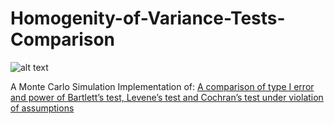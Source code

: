 # Homogenity-of-Variance-Tests-Comparison

![alt text](https://encrypted-tbn0.gstatic.com/images?q=tbn:ANd9GcRm2rvnxH24J1TZSmDEpLeKERsc5BZzLtw6NA&s)


A Monte Carlo Simulation Implementation of: [A comparison of type I error and power of Bartlett’s test, Levene’s test and Cochran’s test under violation of assumptions](https://www.yumpu.com/en/document/view/18537127/a-comparison-of-type-i-error-and-power-of-bartletts-test-levenes-test-)
